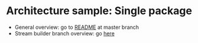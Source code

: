 # Architecture sample: Single package

- General overview: go to [README](https://github.com/worldline-spain/flutter_votlin_app/blob/master/README.md) at master branch
- Stream builder branch overview: go [here](/flutter_votlin_app)